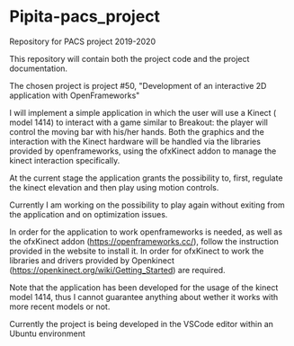 # Pipita-pacs_project
Repository for PACS project 2019-2020

This repository will contain both the project code and the project documentation.

The chosen project is project #50, "Development of an interactive 2D application with OpenFrameworks"

I will implement a simple application in which the user will use a Kinect ( model 1414) to interact with a game similar to Breakout: the player will control the moving bar with his/her hands.
Both the graphics and the interaction with the Kinect hardware will be handled via the libraries provided by openframeworks, using the ofxKinect addon to manage the kinect interaction specifically. 

At the current stage the application grants the possibility to, first, regulate the kinect elevation and then play using motion controls.

Currently I am working on the possibility to play again without exiting from the application and on optimization issues.

In order for the application to work openframeworks is needed, as well as the ofxKinect addon (https://openframeworks.cc/), follow the instruction provided in the website to install it.
In order for ofxKinect to work the libraries and drivers provided by Openkinect (https://openkinect.org/wiki/Getting_Started) are required.

Note that the application has been developed for the usage of the kinect model 1414, thus I cannot guarantee anything about wether it works with more recent models or not. 

Currently the project is being developed in the VSCode editor within an Ubuntu environment

